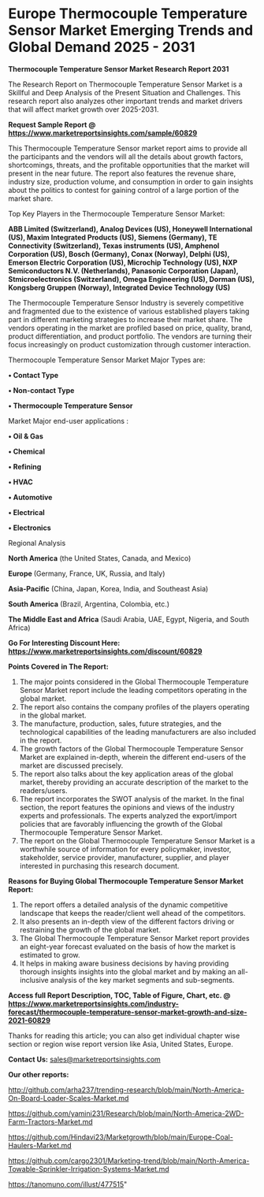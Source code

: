 # Europe Thermocouple Temperature Sensor Market Emerging Trends and Global Demand 2025 - 2031

<strong>Thermocouple Temperature Sensor Market Research Report 2031</strong>

The Research Report on Thermocouple Temperature Sensor Market is a Skillful and Deep Analysis of the Present Situation and Challenges. This research report also analyzes other important trends and market drivers that will affect market growth over 2025-2031.

<strong>Request Sample Report @ <a href=https://www.marketreportsinsights.com/sample/60829>https://www.marketreportsinsights.com/sample/60829</a></strong>

This Thermocouple Temperature Sensor market report aims to provide all the participants and the vendors will all the details about growth factors, shortcomings, threats, and the profitable opportunities that the market will present in the near future. The report also features the revenue share, industry size, production volume, and consumption in order to gain insights about the politics to contest for gaining control of a large portion of the market share.

Top Key Players in the Thermocouple Temperature Sensor Market:

<strong>ABB Limited (Switzerland), Analog Devices (US), Honeywell International (US), Maxim Integrated Products (US), Siemens (Germany), TE Connectivity (Switzerland), Texas instruments (US), Amphenol Corporation (US), Bosch (Germany), Conax (Norway), Delphi (US), Emerson Electric Corporation (US), Microchip Technology (US), NXP Semiconductors N.V. (Netherlands), Panasonic Corporation (Japan), Stmicroelectronics (Switzerland), Omega Engineering (US), Dorman (US), Kongsberg Gruppen (Norway), Integrated Device Technology (US)</strong>

The Thermocouple Temperature Sensor Industry is severely competitive and fragmented due to the existence of various established players taking part in different marketing strategies to increase their market share. The vendors operating in the market are profiled based on price, quality, brand, product differentiation, and product portfolio. The vendors are turning their focus increasingly on product customization through customer interaction.

Thermocouple Temperature Sensor Market Major Types are:

<strong>• Contact Type

• Non-contact Type

• Thermocouple Temperature Sensor</strong>

Market Major end-user applications :

<strong>• Oil & Gas

• Chemical

• Refining

• HVAC

• Automotive

• Electrical

• Electronics</strong>

Regional Analysis

</u><strong><b>North America</b></strong> (the United States, Canada, and Mexico)

<strong><b>Europe </b></strong>(Germany, France, UK, Russia, and Italy)

<strong><b>Asia-Pacific</b></strong> (China, Japan, Korea, India, and Southeast Asia)

<strong><b>South America</b></strong> (Brazil, Argentina, Colombia, etc.)

<strong><b>The Middle East and Africa</b></strong> (Saudi Arabia, UAE, Egypt, Nigeria, and South Africa)

<strong>Go For Interesting Discount Here: <a href=https://www.marketreportsinsights.com/discount/60829>https://www.marketreportsinsights.com/discount/60829</a></strong>

<strong>Points Covered in The Report:</strong>
<ol>
  <li>The major points considered in the Global Thermocouple Temperature Sensor Market report include the leading competitors operating in the global market.</li>
  <li>The report also contains the company profiles of the players operating in the global market.</li>
  <li>The manufacture, production, sales, future strategies, and the technological capabilities of the leading manufacturers are also included in the report.</li>
  <li>The growth factors of the Global Thermocouple Temperature Sensor Market are explained in-depth, wherein the different end-users of the market are discussed precisely.</li>
  <li>The report also talks about the key application areas of the global market, thereby providing an accurate description of the market to the readers/users.</li>
  <li>The report incorporates the SWOT analysis of the market. In the final section, the report features the opinions and views of the industry experts and professionals. The experts analyzed the export/import policies that are favorably influencing the growth of the Global Thermocouple Temperature Sensor Market.</li>
  <li>The report on the Global Thermocouple Temperature Sensor Market is a worthwhile source of information for every policymaker, investor, stakeholder, service provider, manufacturer, supplier, and player interested in purchasing this research document.</li>
</ol>
<strong>Reasons for Buying Global Thermocouple Temperature Sensor Market Report:</strong>

<ol>
  <li>The report offers a detailed analysis of the dynamic competitive landscape that keeps the reader/client well ahead of the competitors.</li>
  <li>It also presents an in-depth view of the different factors driving or restraining the growth of the global market.</li>
  <li>The Global Thermocouple Temperature Sensor Market report provides an eight-year forecast evaluated on the basis of how the market is estimated to grow.</li>
  <li>It helps in making aware business decisions by having providing thorough insights insights into the global market and by making an all-inclusive analysis of the key market segments and sub-segments.</li>
</ol>
<strong>Access full Report Description, TOC, Table of Figure, Chart, etc. @ <a href=https://www.marketreportsinsights.com/industry-forecast/thermocouple-temperature-sensor-market-growth-and-size-2021-60829>https://www.marketreportsinsights.com/industry-forecast/thermocouple-temperature-sensor-market-growth-and-size-2021-60829</a></strong>


Thanks for reading this article; you can also get individual chapter wise section or region wise report version like Asia, United States, Europe.

<strong>Contact Us:</strong>
sales@marketreportsinsights.com

<strong>Our other reports:</strong>

<a href=http://github.com/arha237/trending-research/blob/main/North-America-On-Board-Loader-Scales-Market.md>http://github.com/arha237/trending-research/blob/main/North-America-On-Board-Loader-Scales-Market.md</a>

<a href=https://github.com/yamini231/Research/blob/main/North-America-2WD-Farm-Tractors-Market.md>https://github.com/yamini231/Research/blob/main/North-America-2WD-Farm-Tractors-Market.md</a>

<a href=https://github.com/Hindavi23/Marketgrowth/blob/main/Europe-Coal-Haulers-Market.md>https://github.com/Hindavi23/Marketgrowth/blob/main/Europe-Coal-Haulers-Market.md</a>

<a href=https://github.com/cargo2301/Marketing-trend/blob/main/North-America-Towable-Sprinkler-Irrigation-Systems-Market.md>https://github.com/cargo2301/Marketing-trend/blob/main/North-America-Towable-Sprinkler-Irrigation-Systems-Market.md</a>

<a href=https://tanomuno.com/illust/477515>https://tanomuno.com/illust/477515</a>"
